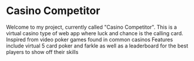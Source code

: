 # Casino Competitor

Welcome to my project, currently called "Casino Competitor". This is a virtual casino type of web app where luck and chance is the calling card. Inspired from video poker games found in common casinos
Features include virtual 5 card poker and farkle as well as a leaderboard for the best players to show off their skills